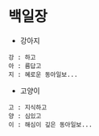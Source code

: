 # 백일장

- 강아지
```
강 : 하고
아 : 름답고
지 : 혜로운 동아일보...
```

- 고양이
```
고 : 지식하고
양 : 심있고
이 : 해심이 깊은 동아일보...
```